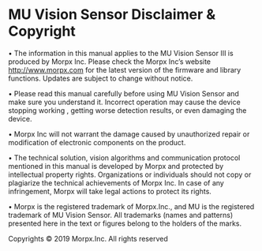 # MU Vision Sensor Disclaimer & Copyright

• The information in this manual applies to the MU Vision Sensor III is produced by Morpx Inc. Please check the Morpx Inc’s website http://www.morpx.com for the latest version of the firmware and library functions. Updates are subject to change without notice.

• Please read this manual carefully before using MU Vision Sensor and make sure
you understand it. Incorrect operation may cause the device stopping working , getting worse detection results, or even damaging the device.

• Morpx Inc will not warrant the damage caused by unauthorized repair or modification of electronic components on the product.

• The technical solution, vision algorithms and communication protocol mentioned in this manual is developed by Morpx and protected by intellectual property rights. Organizations or individuals should not copy or plagiarize the technical achievements of Morpx Inc. In case of any infringement, Morpx will take legal actions to protect its rights.

• Morpx is the registered trademark of Morpx.Inc., and MU is the registered trademark of MU Vision Sensor. All trademarks (names and patterns) presented here in the text or figures belong to the holders of the marks.

Copyrights © 2019 Morpx.Inc. All rights reserved
